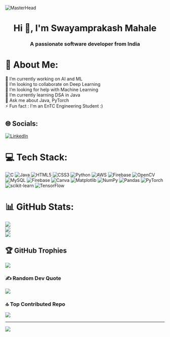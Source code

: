 ![MasterHead](https://marketplace.canva.com/EAFo9k0dYzM/1/0/1600w/canva-colorful-creative-quotes-desktop-wallpaper-kAJ5hsHk9Vo.jpg)

<h1 align="center">Hi 👋, I'm Swayamprakash Mahale</h1>
<h3 align="center">A passionate software developer from India</h3>

# 💫 About Me:
🔭 I’m currently working on AI and ML<br>👯 I’m looking to collaborate on Deep Learning<br>🤝 I’m looking for help with Machine Learning <br>🌱 I’m currently learning DSA in Java<br>💬 Ask me about Java, PyTorch<br>⚡ Fun fact : I'm an EnTC Engineering Student :)


## 🌐 Socials:
[![LinkedIn](https://img.shields.io/badge/LinkedIn-%230077B5.svg?logo=linkedin&logoColor=white)](https://linkedin.com/in/swayamprakashmahale) 

# 💻 Tech Stack:
![C](https://img.shields.io/badge/c-%2300599C.svg?style=flat&logo=c&logoColor=white) ![Java](https://img.shields.io/badge/java-%23ED8B00.svg?style=flat&logo=openjdk&logoColor=white) ![HTML5](https://img.shields.io/badge/html5-%23E34F26.svg?style=flat&logo=html5&logoColor=white) ![CSS3](https://img.shields.io/badge/css3-%231572B6.svg?style=flat&logo=css3&logoColor=white) ![Python](https://img.shields.io/badge/python-3670A0?style=flat&logo=python&logoColor=ffdd54) ![AWS](https://img.shields.io/badge/AWS-%23FF9900.svg?style=flat&logo=amazon-aws&logoColor=white) ![Firebase](https://img.shields.io/badge/firebase-%23039BE5.svg?style=flat&logo=firebase) ![OpenCV](https://img.shields.io/badge/opencv-%23white.svg?style=flat&logo=opencv&logoColor=white) ![MySQL](https://img.shields.io/badge/mysql-4479A1.svg?style=flat&logo=mysql&logoColor=white) ![Firebase](https://img.shields.io/badge/firebase-a08021?style=flat&logo=firebase&logoColor=ffcd34) ![Canva](https://img.shields.io/badge/Canva-%2300C4CC.svg?style=flat&logo=Canva&logoColor=white) ![Matplotlib](https://img.shields.io/badge/Matplotlib-%23ffffff.svg?style=flat&logo=Matplotlib&logoColor=black) ![NumPy](https://img.shields.io/badge/numpy-%23013243.svg?style=flat&logo=numpy&logoColor=white) ![Pandas](https://img.shields.io/badge/pandas-%23150458.svg?style=flat&logo=pandas&logoColor=white) ![PyTorch](https://img.shields.io/badge/PyTorch-%23EE4C2C.svg?style=flat&logo=PyTorch&logoColor=white) ![scikit-learn](https://img.shields.io/badge/scikit--learn-%23F7931E.svg?style=flat&logo=scikit-learn&logoColor=white) ![TensorFlow](https://img.shields.io/badge/TensorFlow-%23FF6F00.svg?style=flat&logo=TensorFlow&logoColor=white)
# 📊 GitHub Stats:
![](https://github-readme-stats.vercel.app/api?username=Swayamprakash1&theme=dark&hide_border=false&include_all_commits=false&count_private=false)<br/>
![](https://github-readme-streak-stats.herokuapp.com/?user=Swayamprakash1&theme=dark&hide_border=false)<br/>
![](https://github-readme-stats.vercel.app/api/top-langs/?username=Swayamprakash1&theme=dark&hide_border=false&include_all_commits=false&count_private=false&layout=compact)

## 🏆 GitHub Trophies
![](https://github-profile-trophy.vercel.app/?username=Swayamprakash1&theme=radical&no-frame=false&no-bg=true&margin-w=4)

### ✍️ Random Dev Quote
![](https://quotes-github-readme.vercel.app/api?type=horizontal&theme=radical)

### 🔝 Top Contributed Repo
![](https://github-contributor-stats.vercel.app/api?username=Swayamprakash1&limit=5&theme=dark&combine_all_yearly_contributions=true)

---
[![](https://visitcount.itsvg.in/api?id=Swayamprakash1&icon=0&color=0)](https://visitcount.itsvg.in)

<!-- Proudly created with GPRM ( https://gprm.itsvg.in ) -->
